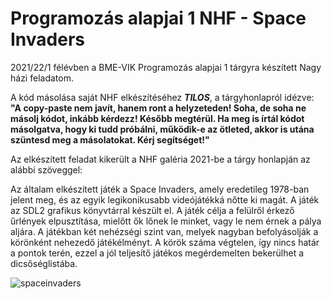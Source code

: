 # Programozás alapjai 1 NHF - Space Invaders

2021/22/1 félévben a BME-VIK Programozás alapjai 1 tárgyra készített Nagy házi feladatom.

A kód másolása saját NHF elkészítéséhez _**TILOS**_, a tárgyhonlapról idézve: **"A copy-paste nem javít, hanem ront a helyzeteden! Soha, de soha ne másolj kódot, inkább kérdezz! Később megtérül. Ha meg is írtál kódot másolgatva, hogy ki tudd próbálni, működik-e az ötleted, akkor is utána szüntesd meg a másolatokat. Kérj segítséget!"**

Az elkészített feladat kikerült a NHF galéria 2021-be a tárgy honlapján az alábbi szöveggel:

Az általam elkészített játék a Space Invaders, amely eredetileg 1978-ban jelent meg, és az egyik legikonikusabb videójátékká nőtte ki magát. A játék az SDL2 grafikus könyvtárral készült el. A játék célja a felülről érkező űrlények elpusztítása, mielőtt ők lőnek le minket, vagy le nem érnek a pálya aljára. A játékban két nehézségi szint van, melyek nagyban befolyásolják a körönként nehezedő játékélményt. A körök száma végtelen, így nincs határ a pontok terén, ezzel a jól teljesítő játékos megérdemelten bekerülhet a dicsőséglistába.

![spaceinvaders](https://github.com/Jona-G/prog1NHF/assets/63510732/80718777-1f1b-4bdc-810e-1389061ead62)
